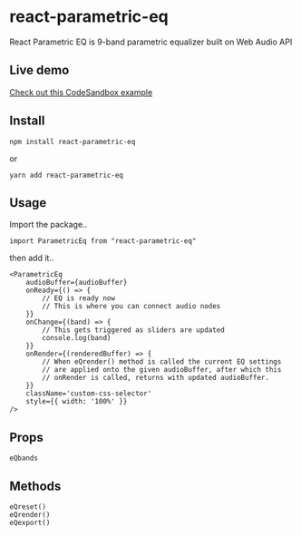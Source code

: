 # react-parametric-eq

React Parametric EQ is 9-band parametric equalizer built on Web Audio API

## Live demo

[Check out this CodeSandbox example]([https://codesandbox.io/p/devbox/react-parametric-eq-demo-tyr9tx](https://tyr9tx-5173.csb.app/))

## Install

`npm install react-parametric-eq`

or

`yarn add react-parametric-eq`

## Usage

Import the package..

```
import ParametricEq from "react-parametric-eq"
```

then add it..

```
<ParametricEq
	audioBuffer={audioBuffer}
	onReady={() => {
		// EQ is ready now
		// This is where you can connect audio nodes
	}}
	onChange={(band) => {
		// This gets triggered as sliders are updated
		console.log(band)
	}}
	onRender={(renderedBuffer) => {
		// When eQrender() method is called the current EQ settings
		// are applied onto the given audioBuffer, after which this
		// onRender is called, returns with updated audioBuffer.
	}}
	className='custom-css-selector'
	style={{ width: '100%' }}
/>
```

## Props

```
eQbands
```

## Methods

```
eQreset()
eQrender()
eQexport()
```



